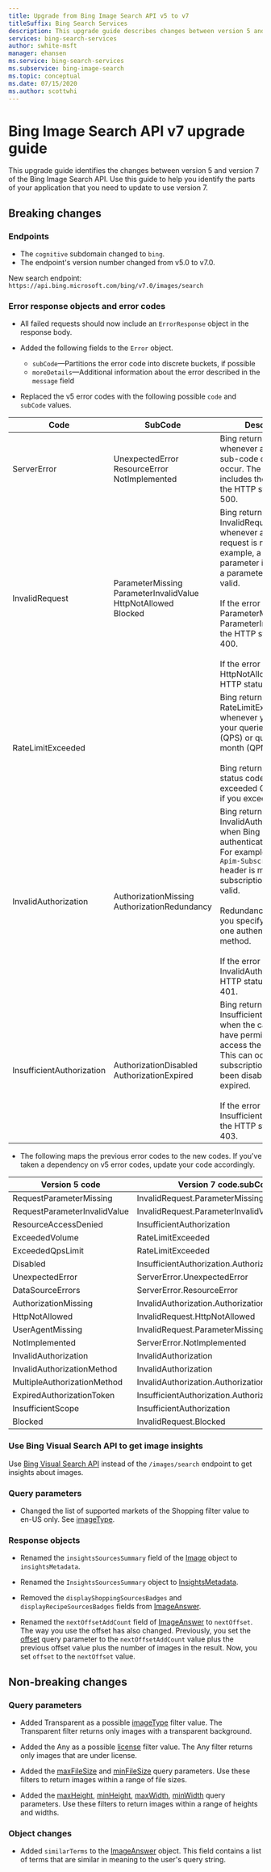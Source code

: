 ```yaml
---
title: Upgrade from Bing Image Search API v5 to v7
titleSuffix: Bing Search Services
description: This upgrade guide describes changes between version 5 and version 7 of the Bing Image Search API. Use this guide to help you identify the parts of your application that you need to update to use version 7.
services: bing-search-services
author: swhite-msft
manager: ehansen
ms.service: bing-search-services
ms.subservice: bing-image-search
ms.topic: conceptual
ms.date: 07/15/2020
ms.author: scottwhi
---
```


# Bing Image Search API v7 upgrade guide

This upgrade guide identifies the changes between version 5 and version 7 of the Bing Image Search API. Use this guide to help you identify the parts of your application that you need to update to use version 7.

## Breaking changes

### Endpoints

- The `cognitive` subdomain changed to `bing`. 
- The endpoint's version number changed from v5.0 to v7.0.

New search endpoint: `https://api.bing.microsoft.com/bing/v7.0/images/search`


### Error response objects and error codes

- All failed requests should now include an `ErrorResponse` object in the response body.

- Added the following fields to the `Error` object.  
  - `subCode`&mdash;Partitions the error code into discrete buckets, if possible
  - `moreDetails`&mdash;Additional information about the error described in the `message` field


- Replaced the v5 error codes with the following possible `code` and `subCode` values.

|Code|SubCode|Description
|-|-|-
|ServerError|UnexpectedError<br/>ResourceError<br/>NotImplemented|Bing returns ServerError whenever any of the sub-code conditions occur. The response includes these errors if the HTTP status code is 500.
|InvalidRequest|ParameterMissing<br/>ParameterInvalidValue<br/>HttpNotAllowed<br/>Blocked|Bing returns InvalidRequest whenever any part of the request is not valid. For example, a required parameter is missing or a parameter value is not valid.<br/><br/>If the error is ParameterMissing or ParameterInvalidValue, the HTTP status code is 400.<br/><br/>If the error is HttpNotAllowed, the HTTP status code 410.
|RateLimitExceeded||Bing returns RateLimitExceeded whenever you exceed your queries per second (QPS) or queries per month (QPM) quota.<br/><br/>Bing returns HTTP status code 429 if you exceeded QPS and 403 if you exceeded QPM.
|InvalidAuthorization|AuthorizationMissing<br/>AuthorizationRedundancy|Bing returns InvalidAuthorization when Bing cannot authenticate the caller. For example, the `Ocp-Apim-Subscription-Key` header is missing or the subscription key is not valid.<br/><br/>Redundancy occurs if you specify more than one authentication method.<br/><br/>If the error is InvalidAuthorization, the HTTP status code is 401.
|InsufficientAuthorization|AuthorizationDisabled<br/>AuthorizationExpired|Bing returns InsufficientAuthorization when the caller does not have permissions to access the resource. This can occur if the subscription key has been disabled or has expired. <br/><br/>If the error is InsufficientAuthorization, the HTTP status code is 403.

- The following maps the previous error codes to the new codes. If you've taken a dependency on v5 error codes, update your code accordingly.

|Version 5 code|Version 7 code.subCode
|-|-
|RequestParameterMissing|InvalidRequest.ParameterMissing
RequestParameterInvalidValue|InvalidRequest.ParameterInvalidValue
ResourceAccessDenied|InsufficientAuthorization
ExceededVolume|RateLimitExceeded
ExceededQpsLimit|RateLimitExceeded
Disabled|InsufficientAuthorization.AuthorizationDisabled
UnexpectedError|ServerError.UnexpectedError
DataSourceErrors|ServerError.ResourceError
AuthorizationMissing|InvalidAuthorization.AuthorizationMissing
HttpNotAllowed|InvalidRequest.HttpNotAllowed
UserAgentMissing|InvalidRequest.ParameterMissing
NotImplemented|ServerError.NotImplemented
InvalidAuthorization|InvalidAuthorization
InvalidAuthorizationMethod|InvalidAuthorization
MultipleAuthorizationMethod|InvalidAuthorization.AuthorizationRedundancy
ExpiredAuthorizationToken|InsufficientAuthorization.AuthorizationExpired
InsufficientScope|InsufficientAuthorization
Blocked|InvalidRequest.Blocked


### Use Bing Visual Search API to get image insights

Use [Bing Visual Search API](../bing-visual-search/overview.md) instead of the `/images/search` endpoint to get insights about images.


### Query parameters

- Changed the list of supported markets of the Shopping filter value to en-US only. See [imageType](reference/query-parameters.md#imagetype).  


### Response objects

- Renamed the `insightsSourcesSummary` field of the [Image](reference/response-objects.md#image) object to `insightsMetadata`.  

- Renamed the `InsightsSourcesSummary` object to [InsightsMetadata](reference/response-objects.md#insightsmetadata).  

- Removed the `displayShoppingSourcesBadges` and `displayRecipeSourcesBadges` fields from [ImageAnswer](reference/response-objects.md#imageanswer).  

- Renamed the `nextOffsetAddCount` field of [ImageAnswer](reference/response-objects.md#imageanswer) to `nextOffset`. The way you use the offset has also changed. Previously, you set the [offset](reference/query-parameters.md#offset) query parameter to the `nextOffsetAddCount` value plus the previous offset value plus the number of images in the result. Now, you set `offset` to the `nextOffset` value.  


## Non-breaking changes

### Query parameters

- Added Transparent as a possible [imageType](reference/query-parameters.md#imagetype) filter value. The Transparent filter returns only images with a transparent background.

- Added the Any as a possible [license](reference/query-parameters.md#license) filter value. The Any filter returns only images that are under license.

- Added the [maxFileSize](reference/query-parameters.md#maxfilesize) and [minFileSize](reference/query-parameters.md#minfilesize) query parameters. Use these filters to return images within a range of file sizes.  

- Added the [maxHeight](reference/query-parameters.md#maxheight), [minHeight](reference/query-parameters.md#minheight), [maxWidth](reference/query-parameters.md#maxwidth), [minWidth](reference/query-parameters.md#minwidth) query parameters. Use these filters to return images within a range of heights and widths.  

### Object changes

- Added `similarTerms` to the [ImageAnswer](reference/response-objects.md#imageanswer) object. This field contains a list of terms that are similar in meaning to the user's query string.  

